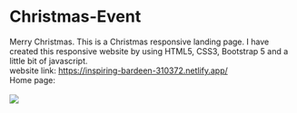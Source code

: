 # Christmas-Event
Merry Christmas. This is a Christmas responsive landing page. I have created this responsive website by using HTML5, CSS3,  Bootstrap 5 and a little bit of javascript.
<br>
website link: https://inspiring-bardeen-310372.netlify.app/
<br>
Home page:
<br>
<br>
<img src="https://github.com/ShawonBarman/Christmas-Event/blob/main/project_demo.png">
